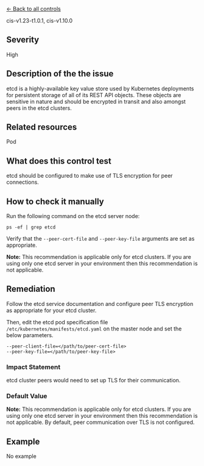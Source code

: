[← Back to all controls](index.md)


cis-v1.23-t1.0.1, cis-v1.10.0

## Severity

High

## Description of the the issue

etcd is a highly-available key value store used by Kubernetes deployments for persistent storage of all of its REST API objects. These objects are sensitive in nature and should be encrypted in transit and also amongst peers in the etcd clusters.

## Related resources

Pod

## What does this control test

etcd should be configured to make use of TLS encryption for peer connections.

## How to check it manually

Run the following command on the etcd server node:

```
ps -ef | grep etcd

```

 Verify that the `--peer-cert-file` and `--peer-key-file` arguments are set as appropriate.

 **Note:** This recommendation is applicable only for etcd clusters. If you are using only one etcd server in your environment then this recommendation is not applicable.

## Remediation

Follow the etcd service documentation and configure peer TLS encryption as appropriate for your etcd cluster.

 Then, edit the etcd pod specification file `/etc/kubernetes/manifests/etcd.yaml` on the master node and set the below parameters.

```
--peer-client-file=</path/to/peer-cert-file>
--peer-key-file=</path/to/peer-key-file>

```

### Impact Statement

etcd cluster peers would need to set up TLS for their communication.

### Default Value

**Note:** This recommendation is applicable only for etcd clusters. If you are using only one etcd server in your environment then this recommendation is not applicable. By default, peer communication over TLS is not configured.

## Example

No example
